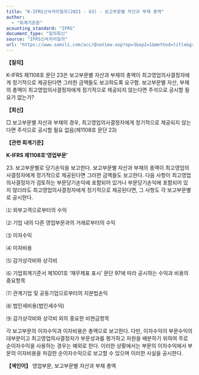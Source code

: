 ```yaml
---
title: "K-IFRS신속처리질의(2021 - 63) - 보고부문별 자산과 부채 총액"
author:
  - "회계기준원"
acounting_standard: "IFRS"
document_type: "질의회신"
source: "IFRS신속처리질의"
url: "https://www.samili.com/acc/QnaView.asp?op=3&op2=1&method=title&group=2124-15;1&orgcode=3&searchword=&page=18&code=K%2DIFRS%EC%8B%A0%EC%86%8D%EC%B2%98%EB%A6%AC%EC%A7%88%EC%9D%98%2D63%3A20210924"
---
```

**【질의】**

  

K-IFRS 제1108호 문단 23은 보고부문별 자산과 부채의 총액이 최고영업의사결정자에게 정기적으로 제공된다면 그러한 금액들도 보고하도록 요구함. 보고부문별 자산, 부채의 총액이 최고영업의사결정자에게 정기적으로 제공되지 않는다면 주석으로 공시할 필요가 없는가?

  
  

**【회신】**

  

□ 보고부문별 자산과 부채의 경우, 최고영업의사결정자에게 정기적으로 제공되지 않는다면 주석으로 공시할 필요 없음(제1108호 문단 23)

  
  

**【관련 회계기준】**

  

**K-IFRS 제1108호‘영업부문’**

  

23\. 보고부문별로 당기손익을 보고한다. 보고부문별 자산과 부채의 총액이 최고영업의사결정자에게 정기적으로 제공된다면 그러한 금액들도 보고한다. 다음 사항이 최고영업의사결정자가 검토하는 부문당기손익에 포함되어 있거나 부문당기손익에 포함되어 있지 않더라도 최고영업의사결정자에게 정기적으로 제공된다면, 그 사항도 각 보고부문별로 공시한다.

  

⑴ 외부고객으로부터의 수익

⑵ 기업 내의 다른 영업부문과의 거래로부터의 수익

⑶ 이자수익

⑷ 이자비용

⑸ 감가상각비와 상각비

⑹ 기업회계기준서 제1001호 ‘재무제표 표시’ 문단 97에 따라 공시하는 수익과 비용의 중요항목

⑺ 관계기업 및 공동기업으로부터의 지분법손익

⑻ 법인세비용(법인세수익)

⑼ 감가상각비와 상각비 외의 중요한 비현금항목

각 보고부문의 이자수익과 이자비용은 총액으로 보고한다. 다만, 이자수익이 부문수익의 대부분이고 최고영업의사결정자가 부문성과를 평가하고 자원을 배분하기 위하여 주로 순이자수익을 사용하는 경우는 예외로 한다. 이러한 상황에서는 부문의 이자수익에서 부문의 이자비용을 차감한 순이자수익으로 보고할 수 있으며 이러한 사실을 공시한다.

  
  

**【색인어】** 영업부문, 보고부문별 자산과 부채 총액
